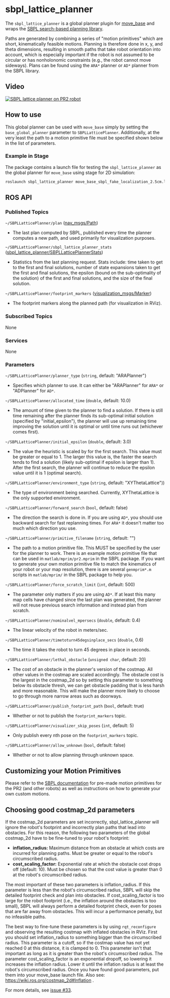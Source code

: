 sbpl_lattice_planner
====================

The `sbpl_lattice_planner` is a global planner plugin for
[move_base](https://wiki.ros.org/move_base) and wraps the
[SBPL search-based planning library](https://wiki.ros.org/sbpl).

Paths are generated by combining a series of "motion primitives" which are
short, kinematically feasible motions. Planning is therefore done in x, y, and
theta dimensions, resulting in smooth paths that take robot orientation into
account, which is especially important if the robot is not assumed to be
circular or has nonholonomic constraints (e.g., the robot cannot move
sideways). Plans can be found using the `ARA*` planner or `AD*` planner from the
SBPL library.

## Video

[![SBPL lattice planner on PR2 robot](https://img.youtube.com/vi/WeXdCmEpRW0/0.jpg)](https://www.youtube.com/watch?v=WeXdCmEpRW0)

## How to use

This global planner can be used with `move_base` simply by setting the
`base_global_planner` parameter to `SBPLLatticePlanner`.  Additionally, at the
very least the path to a motion primitive file must be specified shown below in
the list of parameters.

### Example in Stage

The package contains a launch file for testing the `sbpl_lattice_planner` as
the global planner for `move_base` using stage for 2D simulation:

```bash
roslaunch sbpl_lattice_planner move_base_sbpl_fake_localization_2.5cm.launch
```

## ROS API

### Published Topics

`~/SBPLLatticePlanner/plan` ([nav\_msgs/Path](http://docs.ros.org/api/nav_msgs/html/msg/Path.html))

- The last plan computed by SBPL, published every time the planner computes a
  new path, and used primarily for visualization purposes.

`~/SBPLLatticePlanner/sbpl_lattice_planner_stats` ([sbpl\_lattice\_planner/SBPLLatticePlannerStats](http://docs.ros.org/api/sbpl_lattice_planner/html/msg/SBPLLatticePlannerStats.html))

- Statistics from the last planning request. Stats include: time taken to get
  to the first and final solutions, number of state expansions taken to get the
  first and final solutions, the epsilon (bound on the sub-optimality of the
  solution) of the first and final solutions, and the size of the final
  solution.

`~/SBPLLatticePlanner/footprint_markers` ([visualization\_msgs/Marker](http://docs.ros.org/api/visualization_msgs/html/msg/Marker.html))

- The footprint markers along the planned path (for visualization in RViz).

### Subscribed Topics

None

### Services

None

### Parameters

`~/SBPLLatticePlanner/planner_type` (`string`, default: "ARAPlanner")

- Specifies which planner to use. It can either be "ARAPlanner" for `ARA*` or
  "ADPlanner" for `AD*`.

`~/SBPLLatticePlanner/allocated_time` (`double`, default: 10.0)

- The amount of time given to the planner to find a solution. If there is still
  time remaining after the planner finds its sub-optimal initial solution
  (specified by "initial_epsilon"), the planner will use up remaining time
  improving the solution until it is optimal or until time runs out (whichever
  comes first).

`~/SBPLLatticePlanner/initial_epsilon` (`double`, default: 3.0)

- The value the heuristic is scaled by for the first search. This value must
  be greater or equal to 1. The larger this value is, the faster the search
  tends to find a solution (likely sub-optimal if epsilon is larger than 1).
  After the first search, the planner will continue to reduce the epsilon value
  until it is 1 (optimal search).

`~/SBPLLatticePlanner/environment_type` (`string`, default: "XYThetaLattice"))

- The type of environment being searched. Currently, XYThetaLattice is the only
  supported environment.

`~/SBPLLatticePlanner/forward_search` (`bool`, default: false)

- The direction the search is done in. If you are using `AD*`, you should use
  backward search for fast replanning times.  For `ARA*` it doesn't matter too
  much which direction you use.

`~/SBPLLatticePlanner/primitive_filename` (`string`, default: "")

- The path to a motion primitive file. This MUST be specified by the user for
  the planner to work. There is an example motion primitive file that can be
  used in `matlab/mprim/pr2.mprim` in the SBPL package. If you want to generate
  your own motion primitive file to match the kinematics of your robot or your
  map resolution, there is are several `genmprim*.m` scripts in `matlab/mprim/`
  in the SBPL package to help you.

`~/SBPLLatticePlanner/force_scratch_limit` (`int`, default: 500)

- The parameter only matters if you are using `AD*`. If at least this many map
  cells have changed since the last plan was generated, the planner will not
  reuse previous search information and instead plan from scratch.

`~/SBPLLatticePlanner/nominalvel_mpersecs` (`double`, default: 0.4)

- The linear velocity of the robot in meters/sec.

`~/SBPLLatticePlanner/timetoturn45degsinplace_secs` (`double`, 0.6)

- The time it takes the robot to turn 45 degrees in place in seconds.

`~/SBPLLatticePlanner/lethal_obstacle` (`unsigned char`, default: 20)

- The cost of an obstacle in the planner's version of the costmap. All other
  values in the costmap are scaled accordingly. The obstacle cost is the
  largest in the costmap_2d so by setting this parameter to something below its
  obstacle thresh, we can get obstacle padding that is less harsh and more
  reasonable. This will make the planner more likely to choose to go through
  more narrow areas such as doorways.

`~/SBPLLatticePlanner/publish_footprint_path` (`bool`, default: true)

- Whether or not to publish the `footprint_markers` topic.

`~/SBPLLatticePlanner/visualizer_skip_poses` (`int`, default: 5)

- Only publish every nth pose on the `footprint_markers` topic.

`~/SBPLLatticePlanner/allow_unknown` (`bool`, default: false)

- Whether or not to allow planning through unknown space.


## Customizing your Motion Primitives

Please refer to the [SBPL documentation](https://wiki.ros.org/sbpl) for
pre-made motion primitives for the PR2 (and other robots) as well as
instructions on how to generate your own custom motions.


## Choosing good costmap_2d parameters

If the costmap_2d parameters are set incorrectly, sbpl_lattice_planner will
ignore the robot's footprint and incorrectly plan paths that lead into
obstacles. For this reason, the following two parameters of the global
costmap_2d have to be fine-tuned to your robot's footprint:

* **inflation_radius:** Maximum distance from an obstacle at which costs are
  incurred for planning paths. Must be greater or equal to the robot's
  circumscribed radius.
* **cost_scaling_factor:** Exponential rate at which the obstacle cost drops
  off (default: 10). Must be chosen so that the cost value is greater than 0 at
  the robot's circumscribed radius.

The most important of these two parameters is inflation_radius. If this
parameter is less than the robot's circumscribed radius, SBPL will skip the
detailed footprint check and plan into obstacles. If cost_scaling_factor is too
large for the robot footprint (i.e., the inflation around the obstacles is too
small), SBPL will always perform a detailed footprint check, even for poses
that are far away from obstacles. This will incur a performance penalty, but no
infeasible paths.

The best way to fine-tune these parameters is by using `rqt_reconfigure` and
observing the resulting costmap with inflated obstacles in RViz. First you
should set inflation_radius to something bigger than the circumscribed radius.
This parameter is a cutoff, so if the costmap value has not yet reached 0 at
this distance, it is clamped to 0. This parameter isn't that important as long
as it is greater than the robot's circumscribed radius. The parameter
cost_scaling_factor is an exponential dropoff, so lowering it increases the
inflation radius. Lower it until the inflation radius is at least the robot's
circumscribed radius. Once you have found good parameters, put them into your
move_base launch file. Also see: https://wiki.ros.org/costmap_2d#Inflation .

For more details, see [issue #33](https://github.com/ros-planning/navigation_experimental/issues/33).
